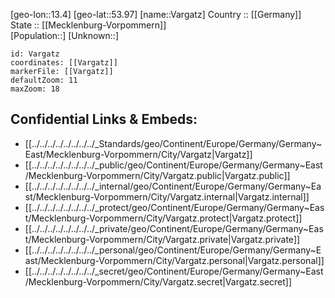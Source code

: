 ﻿---
location: [53.97,13.4] 
mapzoom: [7,12] 
mapmarker: city 
type: City
tags:
- geo/City


SpocWebEntityId: 35212
isDeleted: false
confidential: public

---
[geo-lon::13.4] 
[geo-lat::53.97] 
[name::Vargatz] 
Country :: [[Germany]]  
State :: [[Mecklenburg-Vorpommern]]  
[Population::] 
[Unknown::] 


```leaflet
id: Vargatz
coordinates: [[Vargatz]] 
markerFile: [[Vargatz]] 
defaultZoom: 11 
maxZoom: 18
```


## Confidential Links & Embeds: 
- [[../../../../../../../../_Standards/geo/Continent/Europe/Germany/Germany~East/Mecklenburg-Vorpommern/City/Vargatz|Vargatz]] 
- [[../../../../../../../../_public/geo/Continent/Europe/Germany/Germany~East/Mecklenburg-Vorpommern/City/Vargatz.public|Vargatz.public]] 
- [[../../../../../../../../_internal/geo/Continent/Europe/Germany/Germany~East/Mecklenburg-Vorpommern/City/Vargatz.internal|Vargatz.internal]] 
- [[../../../../../../../../_protect/geo/Continent/Europe/Germany/Germany~East/Mecklenburg-Vorpommern/City/Vargatz.protect|Vargatz.protect]] 
- [[../../../../../../../../_private/geo/Continent/Europe/Germany/Germany~East/Mecklenburg-Vorpommern/City/Vargatz.private|Vargatz.private]] 
- [[../../../../../../../../_personal/geo/Continent/Europe/Germany/Germany~East/Mecklenburg-Vorpommern/City/Vargatz.personal|Vargatz.personal]] 
- [[../../../../../../../../_secret/geo/Continent/Europe/Germany/Germany~East/Mecklenburg-Vorpommern/City/Vargatz.secret|Vargatz.secret]] 
